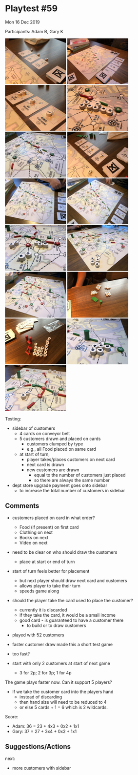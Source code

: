 # Playtest #59

Mon 16 Dec 2019

Participants: Adam B, Gary K

<img src="images/pt59/pt59-3354.jpg" height="150px"/> <img src="images/pt59/pt59-3355.jpg" height="150px"/> <img src="images/pt59/pt59-3356.jpg" height="150px"/> <img src="images/pt59/pt59-3357.jpg" height="150px"/> <img src="images/pt59/pt59-3358.jpg" height="150px"/> <img src="images/pt59/pt59-3359.jpg" height="150px"/> <img src="images/pt59/pt59-3360.jpg" height="150px"/> <img src="images/pt59/pt59-3361.jpg" height="150px"/> <img src="images/pt59/pt59-3362.jpg" height="150px"/> <img src="images/pt59/pt59-3363.jpg" height="150px"/> <img src="images/pt59/pt59-3364.jpg" height="150px"/> <img src="images/pt59/pt59-3365.jpg" height="150px"/> <img src="images/pt59/pt59-3366.jpg" height="150px"/> <img src="images/pt59/pt59-3367.jpg" height="150px"/> <img src="images/pt59/pt59-3368.jpg" height="150px"/> 

Testing:

* sidebar of customers
	* 4 cards on conveyor belt
	* 5 customers drawn and placed on cards
		* customers clumped by type
		* e.g., all Food placed on same card
	* at start of turn,
		* player takes/places customers on next card
		* next card is drawn
		* new customers are drawn
			* equal to the number of customers just placed
			* so there are always the same number
* dept store upgrade payment goes onto sidebar
	* to increase the total number of customers in sidebar

## Comments

* customers placed on card in what order?
	* Food (if present) on first card
	* Clothing on next
	* Books on next
	* Video on next

* need to be clear on who should draw the customers
	* place at start or end of turn

* start of turn feels better for placement
	* but next player should draw next card and customers
	* allows player to take their turn
	* speeds game along

* should the player take the card used to place the customer?
	* currently it is discarded
	* if they take the card, it would be a small income
	* good card - is guaranteed to have a customer there
		* to build or to draw customers

* played with 52 customers
* faster customer draw made this a short test game
* too fast?
* start with only 2 customers at start of next game
	* 3 for 2p; 2 for 3p; 1 for 4p

The game plays faster now. Can it support 5 players?

* If we take the customer card into the players hand
	* instead of discarding
	* then hand size will need to be reduced to 4
	* or else 5 cards + 1 = 6 which is 2 wildcards.

Score:

* Adam: 36 = 23 + 4x3 + 0x2 + 1x1
* Gary: 37 = 27 + 3x4 + 0x2 + 1x1

## Suggestions/Actions

next:

* more customers with sidebar
